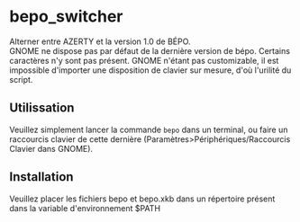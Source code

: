 # bepo_switcher
Alterner entre AZERTY et la version 1.0 de BÉPO.  
GNOME ne dispose pas par défaut de la dernière version de bépo. Certains caractères n'y sont pas présent. GNOME n'étant pas customizable, il est impossible d'importer une disposition de clavier sur mesure, d'où l'urilité du script.

## Utilissation
Veuillez simplement lancer la commande `bepo` dans un terminal, ou faire un raccourcis clavier de cette dernière (Paramètres>Périphériques/Raccourcis Clavier dans GNOME).

## Installation
Veuillez placer les fichiers bepo et bepo.xkb dans un répertoire présent dans la variable d'environnement $PATH
